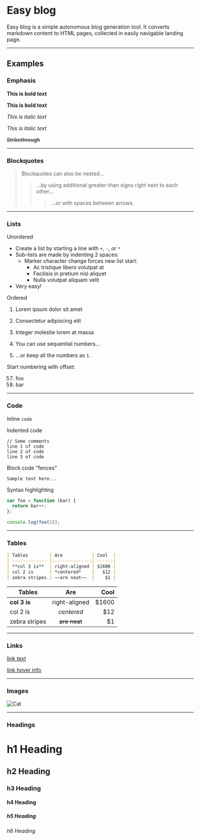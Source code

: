 # Easy blog

Easy blog is a simple autonomous blog generation tool. It converts markdown content to HTML pages, collected in easily navigable landing page.

___

## Examples


### Emphasis

**This is bold text**

__This is bold text__

*This is italic text*

_This is italic text_

~~Strikethrough~~

___

### Blockquotes

> Blockquotes can also be nested...
>> ...by using additional greater-than signs right next to each other...
> > > ...or with spaces between arrows.
> > > 
___

### Lists

Unordered

+ Create a list by starting a line with `+`, `-`, or `*`
+ Sub-lists are made by indenting 2 spaces:
    - Marker character change forces new list start:
        * Ac tristique libero volutpat at
        + Facilisis in pretium nisl aliquet
        - Nulla volutpat aliquam velit
+ Very easy!

Ordered

1. Lorem ipsum dolor sit amet
2. Consectetur adipiscing elit
3. Integer molestie lorem at massa


1. You can use sequential numbers...
1. ...or keep all the numbers as `1.`

Start numbering with offset:

57. foo
1. bar

___

### Code

Inline `code`

Indented code

    // Some comments
    line 1 of code
    line 2 of code
    line 3 of code


Block code "fences"

```
Sample text here...
```

Syntax highlighting

``` js
var foo = function (bar) {
  return bar++;
};

console.log(foo(5));
```

___

### Tables

```md
| Tables        | Are           | Cool  |
| ------------- |:-------------:| -----:|
| **col 3 is**  | right-aligned | $1600 |
| col 2 is      | *centered*    |   $12 |
| zebra stripes | ~~are neat~~  |    $1 |
```

| Tables        | Are           | Cool  |
| ------------- |:-------------:| -----:|
| **col 3 is**  | right-aligned | $1600 |
| col 2 is      | *centered*    |   $12 |
| zebra stripes | ~~are neat~~  |    $1 |

___

### Links

[link text](http://dev.nodeca.com)

[link hover info](http://nodeca.github.io/pica/demo/ "title text!")

___

### Images

![Cat](https://i.imgur.com/r4PT8WQ.jpg)

___

### Headings

# h1 Heading
## h2 Heading
### h3 Heading
#### h4 Heading
##### h5 Heading
###### h6 Heading
